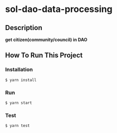 # sol-dao-data-processing

## Description

**get citizen(community/council) in DAO**

## How To Run This Project

### Installation

```shell
$ yarn install
```

### Run

```shell
$ yarn start 
```

### Test

```shell
$ yarn test
```
